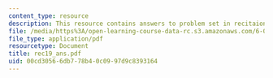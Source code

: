 ```yaml
---
content_type: resource
description: This resource contains answers to problem set in recitaion nineteen.
file: /media/https%3A/open-learning-course-data-rc.s3.amazonaws.com/6-041-probabilistic-systems-analysis-and-applied-probability-spring-2006/00cd30566db778b40c0997d9c8393164_rec19_ans.pdf
file_type: application/pdf
resourcetype: Document
title: rec19_ans.pdf
uid: 00cd3056-6db7-78b4-0c09-97d9c8393164
---
```

